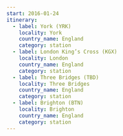 ```yaml
---
start: 2016-01-24
itinerary:
  - label: York (YRK)
    locality: York
    country_name: England
    category: station
  - label: London King’s Cross (KGX)
    locality: London
    country_name: England
    category: station
  - label: Three Bridges (TBD)
    locality: Three Bridges
    country_name: England
    category: station
  - label: Brighton (BTN)
    locality: Brighton
    country_name: England
    category: station
---
```

